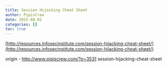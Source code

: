 ```yaml
---
title: Session Hijacking Cheat Sheet
author: PipisCrew
date: 2015-08-02
categories: []
toc: true
---
```


[http://resources.infosecinstitute.com/session-hijacking-cheat-sheet/](http://resources.infosecinstitute.com/session-hijacking-cheat-sheet/)

origin - http://www.pipiscrew.com/?p=3531 session-hijacking-cheat-sheet
